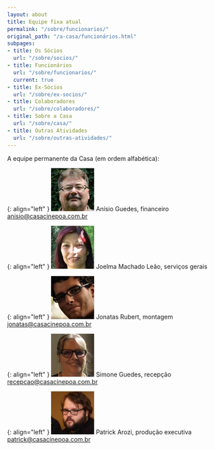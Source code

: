 ```yaml
---
layout: about
title: Equipe fixa atual
permalink: "/sobre/funcionarios/"
original_path: "/a-casa/funcionários.html"
subpages:
- title: Os Sócios
  url: "/sobre/socios/"
- title: Funcionários
  url: "/sobre/funcionarios/"
  current: true
- title: Ex-Sócios
  url: "/sobre/ex-socios/"
- title: Colaboradores
  url: "/sobre/colaboradores/"
- title: Sobre a Casa
  url: "/sobre/casa/"
- title: Outras Atividades
  url: "/sobre/outras-atividades/"
---
```



A equipe permanente da Casa (em ordem alfabética):

{: align="left" }
![](/uploads/01a_anisio.jpg)
Anísio Guedes, financeiro  
<anisio@casacinepoa.com.br>

{: align="left" }
![](/uploads/04a_joelma.jpg)
Joelma Machado Leão, serviços gerais

{: align="left" }
![](/uploads/05a_jonatas.jpg)
Jonatas Rubert, montagem  
<jonatas@casacinepoa.com.br>

{: align="left" }
![](/uploads/10a_simone.jpg)
Simone Guedes, recepção  
<recepcao@casacinepoa.com.br>

{: align="left" }
![](/uploads/patrick.jpg)
Patrick Arozi, produção executiva  
<patrick@casacinepoa.com.br>
